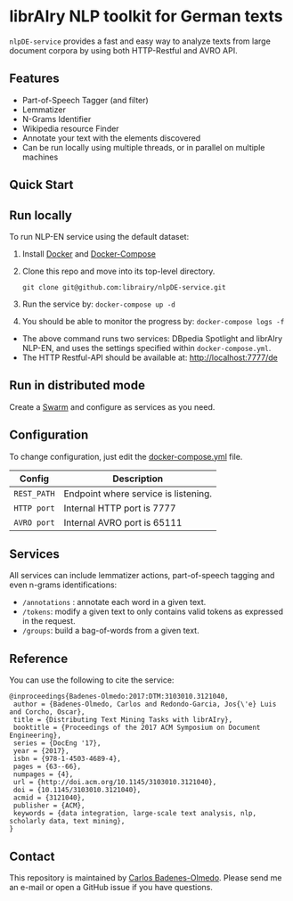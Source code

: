 # librAIry NLP toolkit for German texts

`nlpDE-service` provides a fast and easy way to analyze texts from large document corpora by using both HTTP-Restful and AVRO API.

## Features
- Part-of-Speech Tagger (and filter)
- Lemmatizer
- N-Grams Identifier
- Wikipedia resource Finder
- Annotate your text with the elements discovered
- Can be run locally using multiple threads, or in parallel on multiple machines


## Quick Start

## Run locally
To run NLP-EN service using the default dataset:
1. Install [Docker](https://docs.docker.com/install/) and [Docker-Compose](https://docs.docker.com/compose/install/) 
1. Clone this repo and move into its top-level directory.

	```
	git clone git@github.com:librairy/nlpDE-service.git
	```
1. Run the service by: `docker-compose up -d`
1. You should be able to monitor the progress by: `docker-compose logs -f`

- The above command runs two services: DBpedia Spotlight and librAIry NLP-EN, and uses the settings specified within `docker-compose.yml`.
- The HTTP Restful-API should be available at: [http://localhost:7777/de](http://localhost:7777/de) 

## Run in distributed mode
Create a [Swarm](https://docs.docker.com/engine/swarm/swarm-tutorial/create-swarm/) and configure as services as you need.



## Configuration
To change configuration, just edit the [docker-compose.yml](docker-compose.yml) file.

| Config  |  Description |
|---|---|
| `REST_PATH`  |Endpoint where service is listening.    |
| `HTTP port`   |Internal HTTP port is 7777|
| `AVRO port`  | Internal AVRO port is 65111  |


## Services
All services can include lemmatizer actions, part-of-speech tagging and even n-grams identifications:
- `/annotations` : annotate each word in a given text. 
- `/tokens`: modify a given text to only contains valid tokens as expressed in the request.
- `/groups`: build a bag-of-words from a given text.


## Reference

You can use the following to cite the service:

```
@inproceedings{Badenes-Olmedo:2017:DTM:3103010.3121040,
 author = {Badenes-Olmedo, Carlos and Redondo-Garcia, Jos{\'e} Luis and Corcho, Oscar},
 title = {Distributing Text Mining Tasks with librAIry},
 booktitle = {Proceedings of the 2017 ACM Symposium on Document Engineering},
 series = {DocEng '17},
 year = {2017},
 isbn = {978-1-4503-4689-4},
 pages = {63--66},
 numpages = {4},
 url = {http://doi.acm.org/10.1145/3103010.3121040},
 doi = {10.1145/3103010.3121040},
 acmid = {3121040},
 publisher = {ACM},
 keywords = {data integration, large-scale text analysis, nlp, scholarly data, text mining},
} 

```

## Contact
This repository is maintained by [Carlos Badenes-Olmedo](mailto:cbadenes@gmail.com). Please send me an e-mail or open a GitHub issue if you have questions. 



